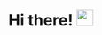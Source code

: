 # Hi there! <img src="https://github.com/user-attachments/assets/98bb3fa7-a250-4b35-a096-a50acc3aeadd" width="30px">

<!--
**Git-Prajwal-GH/Git-Prajwal-GH** is a ✨ _special_ ✨ repository because its `README.md` (this file) appears on your GitHub profile.

Here are some ideas to get you started:

- 🔭 I’m currently working on ...
- 🌱 I’m currently learning ...
- 👯 I’m looking to collaborate on ...
- 🤔 I’m looking for help with ...
- 💬 Ask me about ...
- 📫 How to reach me: ...
- 😄 Pronouns: ...
- ⚡ Fun fact: ...
-->
